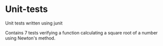 # Unit-tests
Unit tests written using junit

Contains 7 tests verifying a function calculating a square root of a number using Newton's method.
